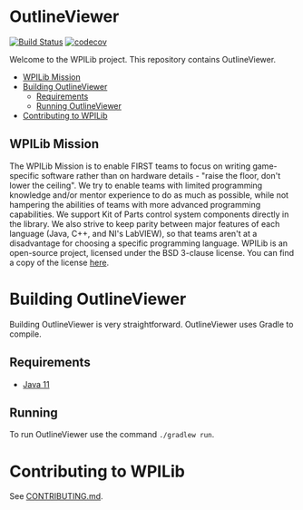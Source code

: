 # OutlineViewer

[![Build Status](https://dev.azure.com/wpilib/DesktopTools/_apis/build/status/wpilibsuite.OutlineViewer)](https://dev.azure.com/wpilib/DesktopTools/_build/latest?definitionId=8) [![codecov](https://codecov.io/gh/wpilibsuite/OutlineViewer/branch/JavaFX/graph/badge.svg)](https://codecov.io/gh/wpilibsuite/OutlineViewer)

Welcome to the WPILib project. This repository contains OutlineViewer.

- [WPILib Mission](#wpilib-mission)
- [Building OutlineViewer](#building-outline-viewer)
    - [Requirements](#requirements)
    - [Running OutlineViewer](#running)
- [Contributing to WPILib](#contributing-to-wpilib)

## WPILib Mission

The WPILib Mission is to enable FIRST teams to focus on writing game-specific software rather than on hardware details - "raise the floor, don't lower the ceiling". We try to enable teams with limited programming knowledge and/or mentor experience to do as much as possible, while not hampering the abilities of teams with more advanced programming capabilities. We support Kit of Parts control system components directly in the library. We also strive to keep parity between major features of each language (Java, C++, and NI's LabVIEW), so that teams aren't at a disadvantage for choosing a specific programming language. WPILib is an open-source project, licensed under the BSD 3-clause license. You can find a copy of the license [here](BSD_License_for_WPILib_code.txt).

# Building OutlineViewer

Building OutlineViewer is very straightforward. OutlineViewer uses Gradle to compile.

## Requirements
- [Java 11](http://jdk.java.net/11/)

## Running

To run OutlineViewer use the command `./gradlew run`.

# Contributing to WPILib

See [CONTRIBUTING.md](CONTRIBUTING.md).
